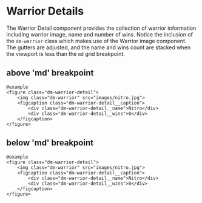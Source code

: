 # Warrior Details

The Warrior Detail component provides the collection of warrior information including 
warrior image, name and number of wins. Notice the inclusion of the `dm-warrior` class 
which makes use of the Warrior image component. The gutters are adjusted, and the name 
and wins count are stacked when the viewport is less than the `md` grid breakpoint.

## above 'md' breakpoint
    @example
    <figure class="dm-warrior-detail">
        <img class="dm-warrior" src="images/nitro.jpg">
        <figcaption class="dm-warrior-detail__caption">
            <div class="dm-warrior-detail__name">Nitro</div>
            <div class="dm-warrior-detail__wins">0</div>
        </figcaption>
    </figure>
    
## below 'md' breakpoint
    @example
    <figure class="dm-warrior-detail">
        <img class="dm-warrior" src="images/nitro.jpg">
        <figcaption class="dm-warrior-detail__caption">
            <div class="dm-warrior-detail__name">Nitro</div>
            <div class="dm-warrior-detail__wins">0</div>
        </figcaption>
    </figure>